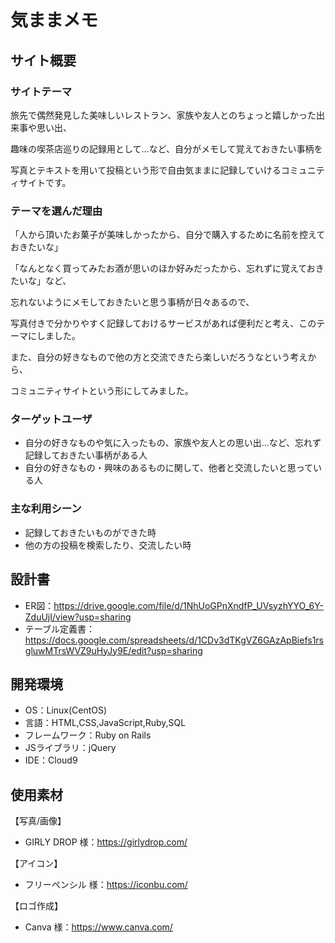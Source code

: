 # 気ままメモ

## サイト概要
### サイトテーマ
旅先で偶然発見した美味しいレストラン、家族や友人とのちょっと嬉しかった出来事や思い出、

趣味の喫茶店巡りの記録用として…など、自分がメモして覚えておきたい事柄を

写真とテキストを用いて投稿という形で自由気ままに記録していけるコミュニティサイトです。


### テーマを選んだ理由
「人から頂いたお菓子が美味しかったから、自分で購入するために名前を控えておきたいな」

「なんとなく買ってみたお酒が思いのほか好みだったから、忘れずに覚えておきたいな」など、

忘れないようにメモしておきたいと思う事柄が日々あるので、

写真付きで分かりやすく記録しておけるサービスがあれば便利だと考え、このテーマにしました。

また、自分の好きなもので他の方と交流できたら楽しいだろうなという考えから、

コミュニティサイトという形にしてみました。

### ターゲットユーザ
- 自分の好きなものや気に入ったもの、家族や友人との思い出…など、忘れず記録しておきたい事柄がある人
- 自分の好きなもの・興味のあるものに関して、他者と交流したいと思っている人

### 主な利用シーン
- 記録しておきたいものができた時
- 他の方の投稿を検索したり、交流したい時

## 設計書
- ER図：https://drive.google.com/file/d/1NhUoGPnXndfP_UVsyzhYYO_6Y-ZduUjI/view?usp=sharing
- テーブル定義書：https://docs.google.com/spreadsheets/d/1CDv3dTKgVZ6GAzApBiefs1rsgluwMTrsWVZ9uHyJy9E/edit?usp=sharing


## 開発環境
- OS：Linux(CentOS)
- 言語：HTML,CSS,JavaScript,Ruby,SQL
- フレームワーク：Ruby on Rails
- JSライブラリ：jQuery
- IDE：Cloud9

## 使用素材
【写真/画像】
- GIRLY DROP 様：https://girlydrop.com/

【アイコン】
- フリーペンシル 様：https://iconbu.com/

【ロゴ作成】
- Canva 様：https://www.canva.com/